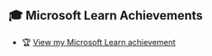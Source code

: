 ## 🎓 Microsoft Learn Achievements

- 🏆 [View my Microsoft Learn achievement](https://learn.microsoft.com/api/achievements/share/en-us/Rochishnak-0926/4GR372CK?sharingId=66280EE6F3495E1F)

